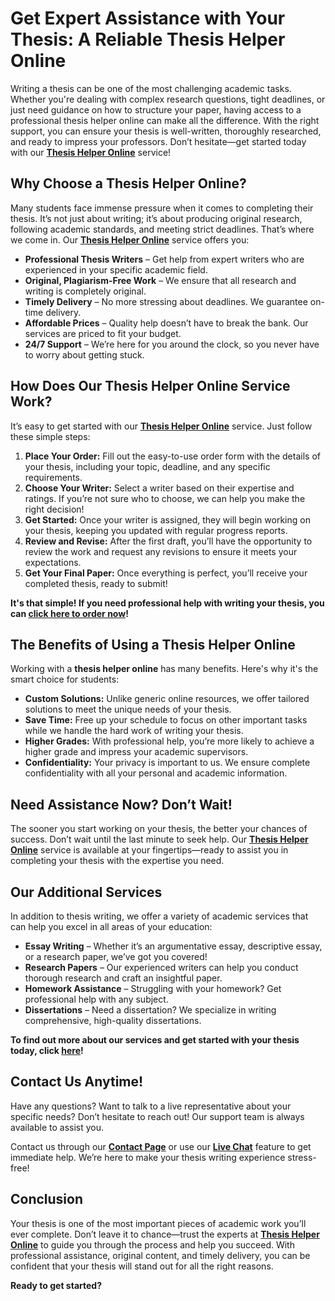 # Get Expert Assistance with Your Thesis: A Reliable Thesis Helper Online

Writing a thesis can be one of the most challenging academic tasks. Whether you're dealing with complex research questions, tight deadlines, or just need guidance on how to structure your paper, having access to a professional thesis helper online can make all the difference. With the right support, you can ensure your thesis is well-written, thoroughly researched, and ready to impress your professors. Don’t hesitate—get started today with our **[Thesis Helper Online](https://tinyurl.com/topessay?keyword=thesis+helper+online)** service!

## Why Choose a Thesis Helper Online?

Many students face immense pressure when it comes to completing their thesis. It’s not just about writing; it’s about producing original research, following academic standards, and meeting strict deadlines. That’s where we come in. Our **[Thesis Helper Online](https://tinyurl.com/topessay?keyword=thesis+helper+online)** service offers you:

- **Professional Thesis Writers** – Get help from expert writers who are experienced in your specific academic field.
- **Original, Plagiarism-Free Work** – We ensure that all research and writing is completely original.
- **Timely Delivery** – No more stressing about deadlines. We guarantee on-time delivery.
- **Affordable Prices** – Quality help doesn’t have to break the bank. Our services are priced to fit your budget.
- **24/7 Support** – We’re here for you around the clock, so you never have to worry about getting stuck.

## How Does Our Thesis Helper Online Service Work?

It’s easy to get started with our **[Thesis Helper Online](https://tinyurl.com/topessay?keyword=thesis+helper+online)** service. Just follow these simple steps:

1. **Place Your Order:** Fill out the easy-to-use order form with the details of your thesis, including your topic, deadline, and any specific requirements.
2. **Choose Your Writer:** Select a writer based on their expertise and ratings. If you’re not sure who to choose, we can help you make the right decision!
3. **Get Started:** Once your writer is assigned, they will begin working on your thesis, keeping you updated with regular progress reports.
4. **Review and Revise:** After the first draft, you’ll have the opportunity to review the work and request any revisions to ensure it meets your expectations.
5. **Get Your Final Paper:** Once everything is perfect, you’ll receive your completed thesis, ready to submit!

**It's that simple! If you need professional help with writing your thesis, you can [click here to order now](https://tinyurl.com/topessay?keyword=thesis+helper+online)!**

## The Benefits of Using a Thesis Helper Online

Working with a **thesis helper online** has many benefits. Here's why it's the smart choice for students:

- **Custom Solutions:** Unlike generic online resources, we offer tailored solutions to meet the unique needs of your thesis.
- **Save Time:** Free up your schedule to focus on other important tasks while we handle the hard work of writing your thesis.
- **Higher Grades:** With professional help, you’re more likely to achieve a higher grade and impress your academic supervisors.
- **Confidentiality:** Your privacy is important to us. We ensure complete confidentiality with all your personal and academic information.

## Need Assistance Now? Don’t Wait!

The sooner you start working on your thesis, the better your chances of success. Don’t wait until the last minute to seek help. Our **[Thesis Helper Online](https://tinyurl.com/topessay?keyword=thesis+helper+online)** service is available at your fingertips—ready to assist you in completing your thesis with the expertise you need.

## Our Additional Services

In addition to thesis writing, we offer a variety of academic services that can help you excel in all areas of your education:

- **Essay Writing** – Whether it’s an argumentative essay, descriptive essay, or a research paper, we’ve got you covered!
- **Research Papers** – Our experienced writers can help you conduct thorough research and craft an insightful paper.
- **Homework Assistance** – Struggling with your homework? Get professional help with any subject.
- **Dissertations** – Need a dissertation? We specialize in writing comprehensive, high-quality dissertations.

**To find out more about our services and get started with your thesis today, click [here](https://tinyurl.com/topessay?keyword=thesis+helper+online)!**

## Contact Us Anytime!

Have any questions? Want to talk to a live representative about your specific needs? Don’t hesitate to reach out! Our support team is always available to assist you.

Contact us through our **[Contact Page](https://tinyurl.com/topessay?keyword=thesis+helper+online)** or use our **[Live Chat](https://tinyurl.com/topessay?keyword=thesis+helper+online)** feature to get immediate help. We’re here to make your thesis writing experience stress-free!

## Conclusion

Your thesis is one of the most important pieces of academic work you’ll ever complete. Don’t leave it to chance—trust the experts at **[Thesis Helper Online](https://tinyurl.com/topessay?keyword=thesis+helper+online)** to guide you through the process and help you succeed. With professional assistance, original content, and timely delivery, you can be confident that your thesis will stand out for all the right reasons.

**Ready to get started?**
